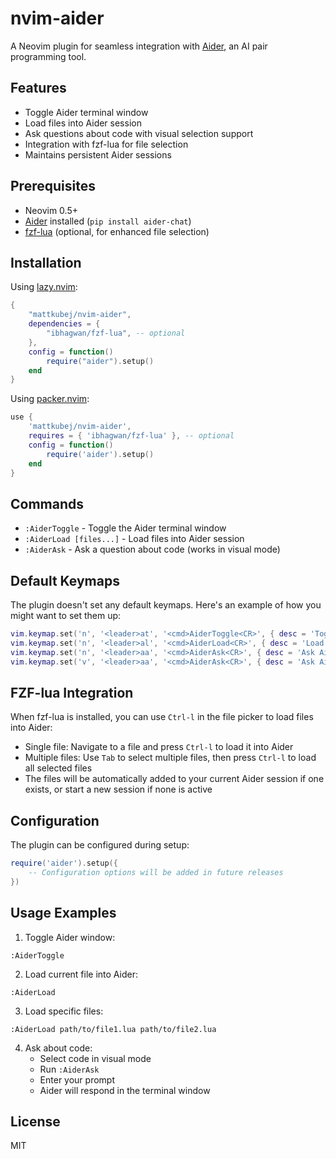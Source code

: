 # nvim-aider

A Neovim plugin for seamless integration with [Aider](https://github.com/paul-gauthier/aider), an AI pair programming tool.

## Features

- Toggle Aider terminal window
- Load files into Aider session
- Ask questions about code with visual selection support
- Integration with fzf-lua for file selection
- Maintains persistent Aider sessions

## Prerequisites

- Neovim 0.5+
- [Aider](https://github.com/paul-gauthier/aider) installed (`pip install aider-chat`)
- [fzf-lua](https://github.com/ibhagwan/fzf-lua) (optional, for enhanced file selection)

## Installation

Using [lazy.nvim](https://github.com/folke/lazy.nvim):

```lua
{
    "mattkubej/nvim-aider",
    dependencies = {
        "ibhagwan/fzf-lua", -- optional
    },
    config = function()
        require("aider").setup()
    end
}
```

Using [packer.nvim](https://github.com/wbthomason/packer.nvim):

```lua
use {
    'mattkubej/nvim-aider',
    requires = { 'ibhagwan/fzf-lua' }, -- optional
    config = function()
        require('aider').setup()
    end
}
```

## Commands

- `:AiderToggle` - Toggle the Aider terminal window
- `:AiderLoad [files...]` - Load files into Aider session
- `:AiderAsk` - Ask a question about code (works in visual mode)

## Default Keymaps

The plugin doesn't set any default keymaps. Here's an example of how you might want to set them up:

```lua
vim.keymap.set('n', '<leader>at', '<cmd>AiderToggle<CR>', { desc = 'Toggle Aider' })
vim.keymap.set('n', '<leader>al', '<cmd>AiderLoad<CR>', { desc = 'Load current file in Aider' })
vim.keymap.set('n', '<leader>aa', '<cmd>AiderAsk<CR>', { desc = 'Ask Aider about code' })
vim.keymap.set('v', '<leader>aa', '<cmd>AiderAsk<CR>', { desc = 'Ask Aider about selection' })
```

## FZF-lua Integration

When fzf-lua is installed, you can use `Ctrl-l` in the file picker to load files into Aider:

- Single file: Navigate to a file and press `Ctrl-l` to load it into Aider
- Multiple files: Use `Tab` to select multiple files, then press `Ctrl-l` to load all selected files
- The files will be automatically added to your current Aider session if one exists, or start a new session if none is active

## Configuration

The plugin can be configured during setup:

```lua
require('aider').setup({
    -- Configuration options will be added in future releases
})
```

## Usage Examples

1. Toggle Aider window:
```vim
:AiderToggle
```

2. Load current file into Aider:
```vim
:AiderLoad
```

3. Load specific files:
```vim
:AiderLoad path/to/file1.lua path/to/file2.lua
```

4. Ask about code:
   - Select code in visual mode
   - Run `:AiderAsk`
   - Enter your prompt
   - Aider will respond in the terminal window

## License

MIT
